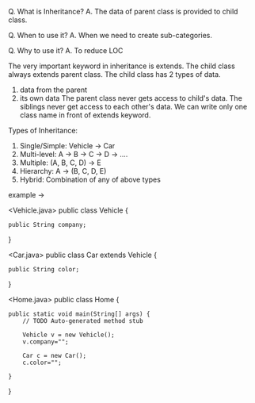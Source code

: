 Q. What is Inheritance?
A. The data of parent class is provided to child class.

Q. When to use it?
A. When we need to create sub-categories.

Q. Why to use it?
A. To reduce LOC

The very important keyword in inheritance is extends.
The child class always extends parent class.
The child class has 2 types of data.
1. data from the parent
2. its own data
The parent class never gets access to child's data.
The siblings never get access to each other's data.
We can write only one class name in front of extends keyword.

Types of Inheritance:
1. Single/Simple: Vehicle -> Car
2. Multi-level: A -> B -> C -> D -> ....
3. Multiple: (A, B, C, D) -> E
4. Hierarchy: A -> (B, C, D, E)
5. Hybrid: Combination of any of above types

example ->

<Vehicle.java>
public class Vehicle {
		
	public String company;
	
}

<Car.java>
public class Car extends Vehicle {
	
	public String color;
	
}

<Home.java>
public class Home {

	public static void main(String[] args) {
		// TODO Auto-generated method stub
		
		Vehicle v = new Vehicle();
		v.company="";
		
		Car c = new Car();
		c.color="";
		
	}
}
